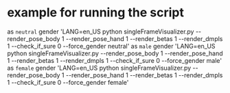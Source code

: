 # example for running the script
as `neutral` gender
'LANG=en_US python singleFrameVisualizer.py  --render_pose_body 1 --render_pose_hand 1 --render_betas 1 --render_dmpls 1 --check_if_sure 0 --force_gender neutral'
as `male` gender
'LANG=en_US python singleFrameVisualizer.py  --render_pose_body 1 --render_pose_hand 1 --render_betas 1 --render_dmpls 1 --check_if_sure 0 --force_gender male'
as `female` gender
'LANG=en_US python singleFrameVisualizer.py  --render_pose_body 1 --render_pose_hand 1 --render_betas 1 --render_dmpls 1 --check_if_sure 0 --force_gender female'
